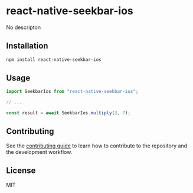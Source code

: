 # react-native-seekbar-ios

No descripton

## Installation

```sh
npm install react-native-seekbar-ios
```

## Usage

```js
import SeekbarIos from "react-native-seekbar-ios";

// ...

const result = await SeekbarIos.multiply(3, 7);
```

## Contributing

See the [contributing guide](CONTRIBUTING.md) to learn how to contribute to the repository and the development workflow.

## License

MIT
